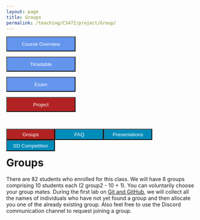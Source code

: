 ```yaml
---
layout: page
title: Groups
permalink: /teaching/CS472/project/Group/
---
```


<div class="main-component">
<form action="/teaching/CS472/">
    <input type="submit" style="background-color:cornflowerblue;color:white;width:185px;
height:40px;" value="Course Overview" />
</form>

<form action="/teaching/CS472/Timetable/">
    <input type="submit" style="background-color:cornflowerblue;color:white;width:185px;
height:40px;" value="Timetable" />
</form>
<form action="/teaching/CS472/Exam/">
    <input type="submit" style="background-color:cornflowerblue;color:white;width:185px;
height:40px;" value="Exam" />
</form>
<form action="/teaching/CS472/project/">
    <input type="submit" style="background-color:firebrick;color:white;width:185px;
height:40px;" value="Project" />
</form>

</div>
<br/>

<div class="main-component">
<form action="/teaching/CS472/project/Group/">
    <input type="submit" style="background-color:firebrick;float:left; color:white;width:130px;
height:30px;" value="Groups" />
</form>
<form action="/teaching/CS472/project/FAQ/">
    <input type="submit" style="background-color:#008CBA;float:left;color:white;width:130px;
height:30px;" value="FAQ" />
</form>
<form action="/teaching/CS472/project/Presentations/">
    <input type="submit" style="background-color:#008CBA;float:left;color:white;width:130px;
height:30px;" value="Presentations" />
</form>

<form action="/teaching/CS472/project/Competition/">
    <input type="submit" style="background-color:#008CBA;float:left;color:white;width:130px;
height:30px;" value="SD Competition" />
</form>
</div>

<br/>
<br/>

Groups
=======
There are 82 students who enrolled for this class. We will have 8 groups comprising 
10 students each (2 group2 - 10 + 1). 
You can voluntarily choose your group mates. During the first lab on
[Git and GitHub](/teaching/CS472/Timetable/Git_and_GitHub/), we will collect all the names of individuals 
who have not yet found a group and then allocate you one of the already existing group. 
Also feel free to use the Discord communication channel to request joining a group.